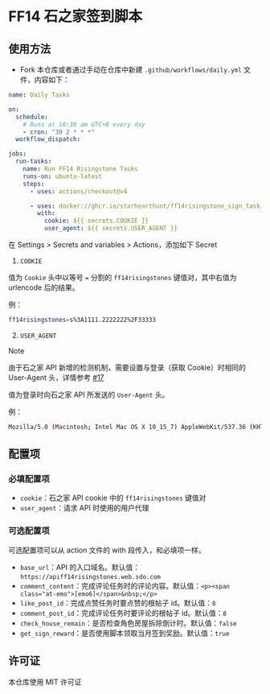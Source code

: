 # FF14 石之家签到脚本

## 使用方法

- Fork 本仓库或者通过手动在仓库中新建 `.github/workflows/daily.yml` 文件，内容如下：

```yaml
name: Daily Tasks

on:
  schedule:
    # Runs at 10:30 am UTC+8 every day
    - cron: "30 2 * * *"
  workflow_dispatch:

jobs:
  run-tasks:
    name: Run FF14 Risingstone Tasks
    runs-on: ubuntu-latest
    steps:
      - uses: actions/checkout@v4

      - uses: docker://ghcr.io/starhearthunt/ff14risingstone_sign_task:master
        with:
          cookie: ${{ secrets.COOKIE }}
          user_agent: ${{ secrets.USER_AGENT }}
```

在 Settings > Secrets and variables > Actions，添加如下 Secret

1. `COOKIE`

值为 `Cookie` 头中以等号 `=` 分割的 `ff14risingstones` 键值对，其中右值为 urlencode 后的结果。

例：

```bash
ff14risingstones=s%3A1111.2222222%2F33333
```

2. `USER_AGENT`

> [!NOTE]
> 由于石之家 API 新增的检测机制，需要设置与登录（获取 Cookie）时相同的 User-Agent 头，详情参考 [#17](https://github.com/StarHeartHunt/ff14risingstone_sign_task/issues/17)

值为登录时向石之家 API 所发送的 `User-Agent` 头。

例：

```bash
Mozilla/5.0 (Macintosh; Intel Mac OS X 10_15_7) AppleWebKit/537.36 (KHTML, like Gecko) Chrome/132.0.0.0 Safari/537.36
```

## 配置项

### 必填配置项

- `cookie`：石之家 API cookie 中的 `ff14risingstones` 键值对
- `user_agent`：请求 API 时使用的用户代理

### 可选配置项

可选配置项可以从 action 文件的 with 段传入，和必填项一样。

- `base_url`：API 的入口域名。默认值：`https://apiff14risingstones.web.sdo.com`
- `comment_content`：完成评论任务时的评论内容。默认值：`<p><span class="at-emo">[emo6]</span>&nbsp;</p>`
- `like_post_id`：完成点赞任务时要点赞的根帖子 id。默认值：`8`
- `comment_post_id`：完成评论任务时要评论的根帖子 id。默认值：`8`
- `check_house_remain`：是否检查角色房屋拆除倒计时。默认值：`false`
- `get_sign_reward`：是否使用脚本领取当月签到奖励。默认值：`true`

## 许可证

本仓库使用 MIT 许可证
